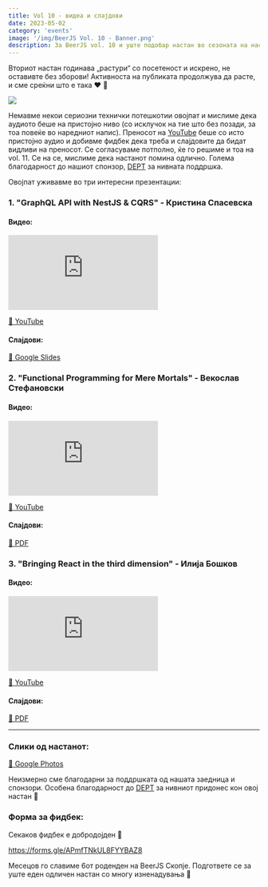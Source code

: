 ```yaml
---
title: Vol 10 - видеа и слајдови
date: 2023-05-02
category: 'events'
image: '/img/BeerJS Vol. 10 - Banner.png'
description: За BeerJS vol. 10 и уште подобар настан во сезоната на настани за 2023 🍻
---
```


Вториот настан годинава „растури“ со посетеност и искрено, не оставивте без зборови! Активноста на публиката продолжува
да расте, и сме среќни што е така ❤️ 🍻

<img src="/img/BeerJS Vol. 10 - Banner.png" />

Немавме некои сериозни технички потешкотии овојпат и мислиме дека аудиото беше на пристојно ниво (со исклучок на тие што
без позади, за тоа повеќе во наредниот напис). Преносот на [YouTube](https://www.youtube.com/watch?v=5OZ8Px8Shmc) беше
со исто пристојно аудио и добивме фидбек дека треба и слајдовите да бидат видливи на преносот. Се согласуваме потполно,
ќе го решиме и тоа на vol. 11. Се на се, мислиме дека настанот помина одлично. Голема благодарност до нашиот спонзор,
[DEPT](https://deptagency.com) за нивната поддршка.

Овојпат уживавме во три интересни презентации:

### 1. "GraphQL API with NestJS & CQRS" - **Кристина Спасевска**

#### Видео:

<div class="iframe-wrapper"><iframe src="https://www.youtube.com/embed/sGd1xylebm8" frameborder="0" allowfullscreen></iframe></div>

[🔗 YouTube](https://www.youtube.com/watch?v=sGd1xylebm8)

#### Слајдови:

[🔗 Google Slides](https://docs.google.com/presentation/d/1apd1sVI-LCa_lbinij9QKq-BepYsrMhfT9h6m0GyzoE/edit?usp=sharing)

### 2. "Functional Programming for Mere Mortals" - **Векослав Стефановски**

#### Видео:

<div class="iframe-wrapper"><iframe src="https://www.youtube.com/embed/CZJeaNBa9h8" frameborder="0" allowfullscreen></iframe></div>

[🔗 YouTube](https://www.youtube.com/watch?v=CZJeaNBa9h8)

#### Слајдови:

[🔗 PDF](/10_-_Functional.pdf)

### 3. "Bringing React in the third dimension" - **Илија Бошков**

#### Видео:

<div class="iframe-wrapper"><iframe src="https://www.youtube.com/embed/ONQcgqtU768" frameborder="0" allowfullscreen></iframe></div>

[🔗 YouTube](https://www.youtube.com/watch?v=ONQcgqtU768)

#### Слајдови:

[🔗 PDF](/Bringing_React_Into_the_Third_Dimension.pdf)

---

### Слики од настанот:

[🔗 Google Photos](https://photos.app.goo.gl/25fYRSGneq4xYAJD7)

Неизмерно сме благодарни за поддршката од нашата заедница и спонзори. Особена благодарност до
[DEPT](https://deptagency.com) за нивниот придонес кон овој настан 🍻

### Форма за фидбек:

Секаков фидбек е добродојден 🍻

https://forms.gle/APmfTNkUL8FYYBAZ8

Месецов го славиме 6от роденден на BeerJS Скопје. Подгответе се за уште еден одличен настан со многу изненадувања 🍻
